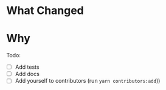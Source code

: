 # What Changed

# Why

Todo:

- [ ] Add tests
- [ ] Add docs
- [ ] Add yourself to contributors (run `yarn contributors:add`))
